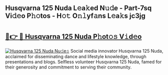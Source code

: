 ## Husqvarna 125 Nuda L𝚎a𝚔ed N𝚞𝚍e - Part-7sq Vi𝚍𝚎o P𝚑𝚘tos - H𝚘𝚝 O𝚗𝚕yf𝚊ns L𝚎a𝚔s jc3jg

# <h2><a href="http://kfcwgx.oniu.top/?m=Husqvarna+125+Nuda">🔗👉 🔴 Husqvarna 125 Nuda P𝚑ot𝚘𝚜 V𝚒d𝚎o</a></h2>

[![Husqvarna 125 Nuda Nu𝚍e𝚜](https://i.imgur.com/0qMVB7G.gif)](http://kfcwgx.oniu.top/?m=Husqvarna+125+Nuda)
Social media innovator Husqvarna 125 Nuda, acclaimed for disseminating dance and lifestyle knowledge, through presentations and blogs. Selfless volunteer Husqvarna 125 Nuda, famed for their generosity and commitment to serving their community.  

